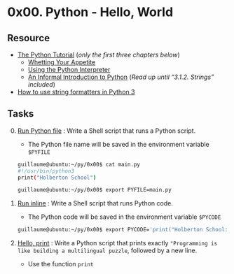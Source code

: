 # 0x00. Python - Hello, World

## Resource

- [The Python Tutorial](https://docs.python.org/3/tutorial/index.html) (*only the first three chapters below*)
	- [Whetting Your Appetite](https://docs.python.org/3/tutorial/appetite.html)
	- [Using the Python Interpreter](https://docs.python.org/3/tutorial/interpreter.html)
	- [An Informal Introduction to Python](https://docs.python.org/3/tutorial/introduction.html) (*Read up until “3.1.2. Strings” included*)
- [How to use string formatters in Python 3](https://www.digitalocean.com/community/tutorials/how-to-use-string-formatters-in-python-3)

## Tasks

0. [Run Python file](0-run) : Write a Shell script that runs a Python script.
	- The Python file name will be saved in the environment variable `$PYFILE`

	```sh
	guillaume@ubuntu:~/py/0x00$ cat main.py 
	#!/usr/bin/python3
	print("Holberton School")

	guillaume@ubuntu:~/py/0x00$ export PYFILE=main.py
	```
1. [Run inline](1-run_inline) : Write a Shell script that runs Python code.
	- The Python code will be saved in the environment variable `$PYCODE`

	```sh
	guillaume@ubuntu:~/py/0x00$ export PYCODE='print("Holberton School: {}".format(88+10))'
	```
2. [Hello, print](2-print.py) : Write a Python script that prints exactly `"Programming is like building a multilingual puzzle`, followed by a new line.
	- Use the function `print`
